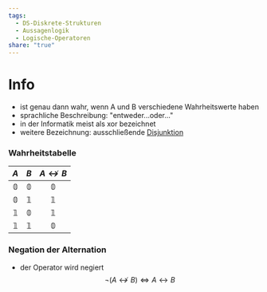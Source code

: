 ```yaml
---
tags:
  - DS-Diskrete-Strukturen
  - Aussagenlogik
  - Logische-Operatoren
share: "true"
---
```

# Info
- ist genau dann wahr, wenn A und B verschiedene Wahrheitswerte haben
- sprachliche Beschreibung: "entweder...oder..."
- in der Informatik meist als xor bezeichnet
- weitere Bezeichnung: ausschließende [Disjunktion](./Disjunktion.md#)

### Wahrheitstabelle
|     $A$      |     $B$      | $A \not\leftrightarrow B$  |
|:------------:|:------------:|:------------:|
| $\mathbb{0}$ | $\mathbb{0}$ | $\mathbb{0}$ |
| $\mathbb{0}$ | $\mathbb{1}$ | $\mathbb{1}$ |
| $\mathbb{1}$ | $\mathbb{0}$ | $\mathbb{1}$ |
| $\mathbb{1}$ | $\mathbb{1}$ | $\mathbb{0}$ |

### Negation der Alternation
- der Operator wird negiert
$$\lnot (A \not\leftrightarrow B) \Leftrightarrow A \leftrightarrow B$$
